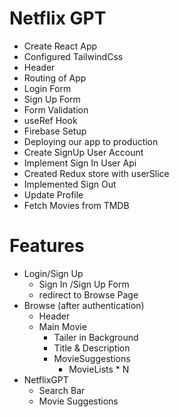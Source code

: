 # Netflix GPT
- Create React App
- Configured TailwindCss
- Header
- Routing of App
- Login Form
- Sign Up Form
- Form Validation
- useRef Hook
- Firebase Setup
- Deploying our app to production
- Create SignUp User Account
- Implement Sign In User Api
- Created Redux store with userSlice
- Implemented Sign Out
- Update Profile
- Fetch Movies from TMDB

# Features
- Login/Sign Up
   - Sign In /Sign Up Form
   - redirect to Browse Page
- Browse (after authentication)
   - Header
   - Main Movie
       - Tailer in Background
       - Title & Description
       - MovieSuggestions
           - MovieLists * N
- NetflixGPT
   - Search Bar
   - Movie Suggestions